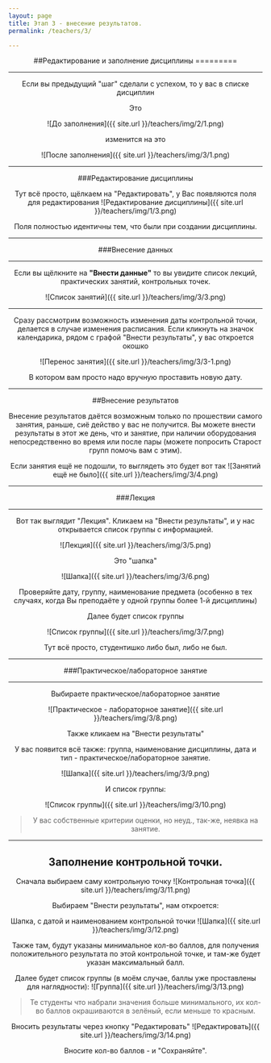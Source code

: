 ```yaml
---
layout: page
title: Этап 3 - внесение результатов.
permalink: /teachers/3/

---
```

<center>
##Редактирование и заполнение дисциплины
=========

* * * 
Если вы предыдущий "шаг" сделали с успехом, то у вас в списке дисциплин

Это

![До заполнения]({{ site.url }}/teachers/img/2/1.png)

изменится на это

![После заполнения]({{ site.url }}/teachers/img/3/1.png)

* * * 
###Редактирование дисциплины

Тут всё просто, щёлкаем на "Редактировать", у Вас появляются поля для редактирования
![Редактирование дисциплины]({{ site.url }}/teachers/img/1/3.png)

Поля полностью идентичны тем, что были при создании дисциплины.
* * * 
###Внесение данных
* * * 
Если вы щёлкните на <b>"Внести данные"</b> то вы увидите список лекций, практических занятий, контрольных точек.

![Список занятий]({{ site.url }}/teachers/img/3/3.png)
* * * 

Сразу рассмотрим возможность изменения даты контрольной точки, делается в случае изменения расписания.
Если кликнуть на значок календарика, рядом с графой "Внести результаты", у вас откроется окошко

![Перенос занятия]({{ site.url }}/teachers/img/3/3-1.png)

В котором вам просто надо вручную проставить новую дату.

* * * 
##Внесение результатов

Внесение результатов даётся возможным только по прошествии самого занятия, раньше, сиё действо у вас не получится. Вы можете внести результаты в этот же день, что и занятие, при наличии оборудования непосредственно во время или после пары (можете попросить Старост групп помочь вам с этим).

Если занятия ещё не подошли, то выглядеть это будет вот так
![Занятий ещё не было]({{ site.url }}/teachers/img/3/4.png)
* * * 
###Лекция
* * * 

Вот так выглядит "Лекция". Кликаем на "Внести результаты", и у нас открывается список группы с информацией.

![Лекция]({{ site.url }}/teachers/img/3/5.png)

Это "шапка" 

![Шапка]({{ site.url }}/teachers/img/3/6.png)

Проверяйте дату, группу, наименование предмета (особенно в тех случаях, когда Вы преподаёте у одной группы более 1-й дисциплины)

Далее будет список группы

![Список группы]({{ site.url }}/teachers/img/3/7.png)

Тут всё просто, студентишко либо был, либо не был.

* * * 
###Практическое/лабораторное занятие
* * * 

Выбираете практическое/лабораторное занятие

![Практическое - лабораторное занятие]({{ site.url }}/teachers/img/3/8.png)

Также кликаем на "Внести результаты"

У вас появится всё также: группа, наименование дисциплины, дата и тип - практическое/лабораторное занятие.

![Шапка]({{ site.url }}/teachers/img/3/9.png)

И список группы:

![Список группы]({{ site.url }}/teachers/img/3/10.png)

> У вас собственные критерии оценки, но неуд., так-же, неявка на занятие.

* * * 

## Заполнение контрольной точки.

Сначала выбираем саму контрольную точку
![Контрольная точка]({{ site.url }}/teachers/img/3/11.png)

Выбираем "Внести результаты", нам откроется:

Шапка, с датой и наименованием контрольной точки
![Шапка]({{ site.url }}/teachers/img/3/12.png)

Также там, будут указаны минимальное кол-во баллов, для получения положительного результата по этой контрольной точке, и там-же будет указан максимальный балл.

Далее будет список группы (в моём случае, баллы уже проставлены для наглядности):
![Группа]({{ site.url }}/teachers/img/3/13.png)

> Те студенты что набрали значения больше минимального, их кол-во баллов окрашиваются в зелёный, если меньше то красным.

Вносить результаты через кнопку "Редактировать"
![Редактировать]({{ site.url }}/teachers/img/3/14.png)

Вносите кол-во баллов - и "Сохраняйте".